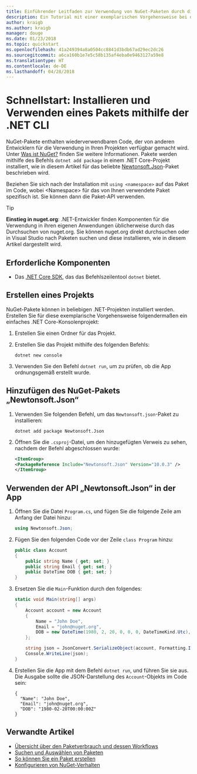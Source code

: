 ```yaml
---
title: Einführender Leitfaden zur Verwendung von NuGet-Paketen durch die .NET CLI
description: Ein Tutorial mit einer exemplarischen Vorgehensweise bei der Installation und Verwendung eines NuGet-Pakets in einem .NET Core-Projekt.
author: kraigb
ms.author: kraigb
manager: douge
ms.date: 01/23/2018
ms.topic: quickstart
ms.openlocfilehash: 41a249394a8a0504cc8841d3bdb67ad29ec2dc26
ms.sourcegitcommit: a6ca160b1e7e5c58b135af4eba0e9463127a59e8
ms.translationtype: HT
ms.contentlocale: de-DE
ms.lasthandoff: 04/28/2018
---
```

# <a name="quickstart-install-and-use-a-package-using-the-dotnet-cli"></a>Schnellstart: Installieren und Verwenden eines Pakets mithilfe der .NET CLI

NuGet-Pakete enthalten wiederverwendbaren Code, der von anderen Entwicklern für die Verwendung in Ihren Projekten verfügbar gemacht wird. Unter [Was ist NuGet?](../What-is-NuGet.md) finden Sie weitere Informationen. Pakete werden mithilfe des Befehls `dotnet add package` in einem .NET Core-Projekt installiert, wie in diesem Artikel für das beliebte [Newtonsoft.Json](https://www.nuget.org/packages/Newtonsoft.Json/)-Paket beschrieben wird.

Beziehen Sie sich nach der Installation mit `using <namespace>` auf das Paket im Code, wobei \<Namespace\> für das von Ihnen verwendete Paket spezifisch ist. Sie können dann die Paket-API verwenden.

> [!Tip]
> **Einstieg in nuget.org**: .NET-Entwickler finden Komponenten für die Verwendung in ihren eigenen Anwendungen üblicherweise durch das Durchsuchen von nuget.org. Sie können nuget.org direkt durchsuchen oder in Visual Studio nach Paketen suchen und diese installieren, wie in diesem Artikel dargestellt wird.

## <a name="prerequisites"></a>Erforderliche Komponenten

- Das [.NET Core SDK](https://www.microsoft.com/net/download/), das das Befehlszeilentool `dotnet` bietet.

## <a name="create-a-project"></a>Erstellen eines Projekts

NuGet-Pakete können in beliebigen .NET-Projekten installiert werden. Erstellen Sie für diese exemplarische Vorgehensweise folgendermaßen ein einfaches .NET Core-Konsolenprojekt:

1. Erstellen Sie einen Ordner für das Projekt.

1. Erstellen Sie das Projekt mithilfe des folgenden Befehls:

    ```cli
    dotnet new console
    ```

1. Verwenden Sie den Befehl `dotnet run`, um zu prüfen, ob die App ordnungsgemäß erstellt wurde.

## <a name="add-the-newtonsoftjson-nuget-package"></a>Hinzufügen des NuGet-Pakets „Newtonsoft.Json“

1. Verwenden Sie folgenden Befehl, um das `Newtonsoft.json`-Paket zu installieren:

    ```cli
    dotnet add package Newtonsoft.Json
    ```

2. Öffnen Sie die `.csproj`-Datei, um den hinzugefügten Verweis zu sehen, nachdem der Befehl abgeschlossen wurde:

    ```xml
   <ItemGroup>
    <PackageReference Include="Newtonsoft.Json" Version="10.0.3" />
   </ItemGroup>
    ```

## <a name="use-the-newtonsoftjson-api-in-the-app"></a>Verwenden der API „Newtonsoft.Json“ in der App

1. Öffnen Sie die Datei `Program.cs`, und fügen Sie die folgende Zeile am Anfang der Datei hinzu:

    ```cs
    using Newtonsoft.Json;
    ```

1. Fügen Sie den folgenden Code vor der Zeile `class Program` hinzu:

    ```cs
    public class Account
    {
        public string Name { get; set; }
        public string Email { get; set; }
        public DateTime DOB { get; set; }
    }
    ```

1. Ersetzen Sie die `Main`-Funktion durch den folgendes:

    ```cs
    static void Main(string[] args)
    {
        Account account = new Account
        {
            Name = "John Doe",
            Email = "john@nuget.org",
            DOB = new DateTime(1980, 2, 20, 0, 0, 0, DateTimeKind.Utc),
        };

        string json = JsonConvert.SerializeObject(account, Formatting.Indented);
        Console.WriteLine(json);
    }
    ```

1. Erstellen Sie die App mit dem Befehl `dotnet run`, und führen Sie sie aus. Die Ausgabe sollte die JSON-Darstellung des `Account`-Objekts im Code sein:

    ```output
    {
      "Name": "John Doe",
      "Email": "john@nuget.org",
      "DOB": "1980-02-20T00:00:00Z"
    }
    ```

## <a name="related-articles"></a>Verwandte Artikel

- [Übersicht über den Paketverbrauch und dessen Workflows](../consume-packages/overview-and-workflow.md)
- [Suchen und Auswählen von Paketen](../consume-packages/finding-and-choosing-packages.md)
- [So können Sie ein Paket erstellen](../consume-packages/ways-to-install-a-package.md)
- [Konfigurieren von NuGet-Verhalten](../consume-packages/configuring-nuget-behavior.md)
